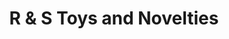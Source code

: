 ---
title: "R & S Toys and Novelties"
url: /grand-junction/r-and-s-toys-and-novelties/
shop: toys
---